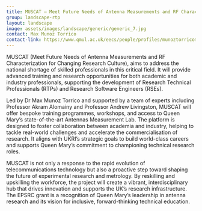 ```yaml
---
title: MUSCAT – Meet Future Needs of Antenna Measurements and RF Characterization
group: landscape-rtp
layout: landscape
image: assets/images/landscape/generic/generic_7.jpg
contact: Max Munoz Torrico
contact-link: https://www.qmul.ac.uk/eecs/people/profiles/munoztorricomaxovidio.html
---
```


MUSCAT (Meet Future Needs of Antenna Measurements and RF Characterization for Changing Research Culture), aims to address the national shortage of skilled professionals in this critical field. It will provide advanced training and research opportunities for both academic and industry professionals, supporting the development of Research Technical Professionals (RTPs) and Research Software Engineers (RSEs).

Led by Dr Max Munoz Torrico and supported by a team of experts including Professor Akram Alomainy and Professor Andrew Livingston, MUSCAT will offer bespoke training programmes, workshops, and access to Queen Mary’s state-of-the-art Antennas Measurement Lab. The platform is designed to foster collaboration between academia and industry, helping to tackle real-world challenges and accelerate the commercialisation of research. It aligns with UKRI’s strategic goals to build world-class careers and supports Queen Mary’s commitment to championing technical research roles.

MUSCAT is not only a response to the rapid evolution of telecommunications technology but also a proactive step toward shaping the future of experimental research and metrology. By reskilling and upskilling the workforce, the project will create a vibrant, interdisciplinary hub that drives innovation and supports the UK’s research infrastructure. The EPSRC grant is a recognition of Queen Mary’s leadership in antenna research and its vision for inclusive, forward-thinking technical education.
